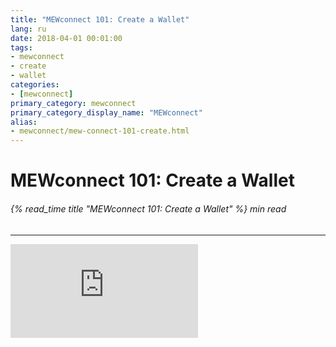 ```yaml
---
title: "MEWconnect 101: Create a Wallet"
lang: ru
date: 2018-04-01 00:01:00
tags:
- mewconnect
- create
- wallet
categories:
- [mewconnect]
primary_category: mewconnect
primary_category_display_name: "MEWconnect"
alias:
- mewconnect/mew-connect-101-create.html
---
```


# __MEWconnect 101: Create a Wallet__
###### {% read_time title "MEWconnect 101: Create a Wallet" %} min read
***

<div class="youtube-video">
<iframe src="https://www.youtube.com/embed/p2q6qrcKtj8" frameborder="0" allow="accelerometer; autoplay; encrypted-media; gyroscope; picture-in-picture" allowfullscreen></iframe>
</div>
